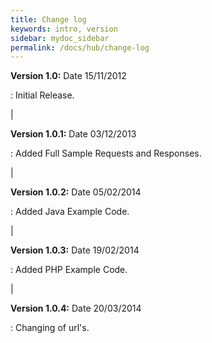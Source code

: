 ```yaml
---
title: Change log
keywords: intro, version
sidebar: mydoc_sidebar
permalink: /docs/hub/change-log
---
```




**Version 1.0:** Date 15/11/2012

 :  Initial Release.

|

**Version 1.0.1:** Date 03/12/2013

 :  Added Full Sample Requests and Responses.

|

**Version 1.0.2:** Date 05/02/2014

 :  Added Java Example Code.

|

**Version 1.0.3:** Date 19/02/2014

 :  Added PHP Example Code.

|

**Version 1.0.4:** Date 20/03/2014

 :  Changing of url's.


